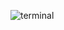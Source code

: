 ![terminal](https://github.com/Andrey-Miller/ANIMALS_FARM/assets/11994441/99c3c294-70e0-47ab-a25b-e828b76cc7d7)
